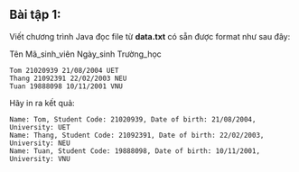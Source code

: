 ## Bài tập 1:

Viết chương trình Java đọc file từ **data.txt** có sẵn được format như sau đây:

Tên Mã_sinh_viên Ngày_sinh Trường_học

```
Tom 21020939 21/08/2004 UET
Thang 21092391 22/02/2003 NEU
Tuan 19888098 10/11/2001 VNU
```

Hãy in ra kết quả:

```
Name: Tom, Student Code: 21020939, Date of birth: 21/08/2004, University: UET
Name: Thang, Student Code: 21092391, Date of birth: 22/02/2003, University: NEU
Name: Tuan, Student Code: 19888098, Date of birth: 10/11/2001, University: VNU
```
